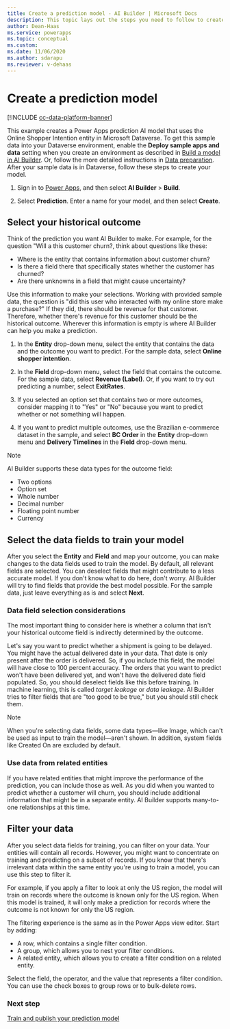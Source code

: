 ```yaml
---
title: Create a prediction model - AI Builder | Microsoft Docs
description: This topic lays out the steps you need to follow to create a prediction model in AI Builder. 
author: Dean-Haas
ms.service: powerapps
ms.topic: conceptual
ms.custom: 
ms.date: 11/06/2020
ms.author: sdarapu
ms.reviewer: v-dehaas
---
```


# Create a prediction model

[!INCLUDE [cc-data-platform-banner](includes/cc-data-platform-banner.md)]

This example creates a Power Apps prediction AI model that uses the Online Shopper Intention entity in Microsoft Dataverse. To get this sample data into your Dataverse environment, enable the **Deploy sample apps and data** setting when you create an environment as described in [Build a model in AI Builder](build-model.md). Or, follow the more detailed instructions in [Data preparation](prediction-data-prep.md). After your sample data is in Dataverse, follow these steps to create your model.

1. Sign in to [Power Apps](https://make.powerapps.com), and then select **AI Builder** > **Build**.

1. Select **Prediction**. Enter a name for your model, and then select **Create**.

## Select your historical outcome

Think of the prediction you want AI Builder to make. For example, for the question "Will a this customer churn?, think about questions like these:

- Where is the entity that contains information about customer churn?
- Is there a field there that specifically states whether the customer has churned?
- Are there unknowns in a field that might cause uncertainty?

Use this information to make your selections. Working with provided sample data, the question is "did this user who interacted with my online store make a purchase?" If they did, there should be revenue for that customer. Therefore, whether there's revenue for this customer should be the historical outcome. Wherever this information is empty is where AI Builder can help you make a prediction.

1. In the **Entity** drop-down menu, select the entity that contains the data and the outcome you want to predict. For the sample data, select **Online shopper intention**.

1. In the **Field** drop-down menu, select the field that contains the outcome. For the sample data, select **Revenue (Label)**. Or, if you want to try out predicting a number, select **ExitRates**.

1. If you selected an option set that contains two or more outcomes, consider mapping it to "Yes" or "No" because you want to predict whether or not<!--Just FYI, the Style Guide says just to use "whether" instead of "whether or not," but in this case "whether or not" maps better to those two outcomes you're describing.--> something will happen.

1. If you want to predict multiple outcomes, use the Brazilian e-commerce dataset in the sample, and select **BC Order** in the **Entity** drop-down menu and **Delivery Timelines** in the **Field** drop-down menu. 

> [!NOTE]
> AI Builder supports these data types for the outcome field:
>
> - Two options
> - Option set
> - Whole number
> - Decimal number
> - Floating point number
> - Currency

## Select the data fields to train your model

After you select the **Entity** and **Field** and map your outcome, you can make changes to the data fields used to train the model. By default, all relevant fields are selected. You can deselect fields that might contribute to a less accurate model. If you don't know what to do here, don't worry. AI Builder will try to find fields that provide the best model possible. For the sample data, just leave everything as is and select **Next**.

### Data field selection considerations

The most important thing to consider here is whether a column that isn't your historical outcome field is indirectly determined by the outcome.

Let's say you want to predict whether a shipment is going to be delayed. You might have the actual delivered date in your data. That date is only present after the order is delivered. So, if you include this field, the model will have close to 100&nbsp;percent accuracy. The orders that you want to predict won't have been delivered yet, and won't have the delivered date field populated. So, you should deselect fields like this before training. In machine learning, this is called _target leakage_ or _data leakage_. AI Builder tries to filter fields that are "too good to be true," but you should still check them.

> [!NOTE]
> When you're selecting data fields, some data types&mdash;like Image, which can't be used as input to train the model&mdash;aren't shown. In addition, system fields like Created On are excluded by default.

### Use data from related entities

If you have related entities that might improve the performance of the prediction, you can include those as well. As you did when you wanted to predict whether a customer will churn, you should include additional information that might be in a separate entity. AI Builder supports many-to-one relationships at this time.

## Filter your data

After you select data fields for training, you can filter on your data. Your entities will contain all records. However, you might want to concentrate on training and predicting on a subset of records. If you know that there's irrelevant data within the same entity you're using to train a model, you can use this step to filter it.

For example, if you apply a filter to look at only the US region, the model will train on records where the outcome is known only for the US region. When this model is trained, it will only make a prediction for records where the outcome is not known for only the US region.

The filtering experience is the same as in the Power Apps view editor. Start by adding:

- A row, which contains a single filter condition.
- A group, which allows you to nest your filter conditions.
- A related entity, which allows you to create a filter condition on a related entity. 

Select the field, the operator, and the value that represents a filter condition. You can use the check boxes to group rows or to bulk-delete rows.

### Next step

[Train and publish your prediction model](prediction-train-model.md)<br/>
